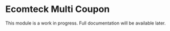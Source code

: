 # Ecomteck Multi Coupon

This module is a work in progress. Full documentation will be available later.
